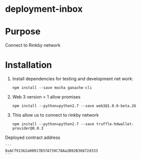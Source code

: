 # deployment-inbox

#  Purpose

Connect to Rinkby network

#  Installation

1. Install dependencies for testing and development net work:
    ```
    npm install --save mocha ganache-cli
    ```
2. Web 3 version > 1 allow promises
    ```
    npm install --python=python2.7 --save web3@1.0.0-beta.26
    ```
3. This allow us to connect to rinkby network
    ```
    npm install --python=python2.7 --save truffle-hdwallet-provider@0.0.3
    ```

Deployed contract address

    ```
    0xACf91362a00917B37A739C78Aa2B92B36872d333
    ```